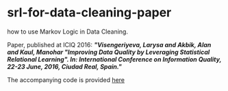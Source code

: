 # srl-for-data-cleaning-paper
how to use Markov Logic in Data Cleaning.

Paper, published at ICIQ 2016: ***"Visengeriyeva, Larysa and Akbik, Alan and Kaul, Manohar "Improving Data Quality by Leveraging Statistical Relational Learning". In: International Conference on Information Quality, 22-23 June, 2016, Ciudad Real, Spain."***

The accompanying code is provided [here](https://github.com/visenger/DataGuards)


